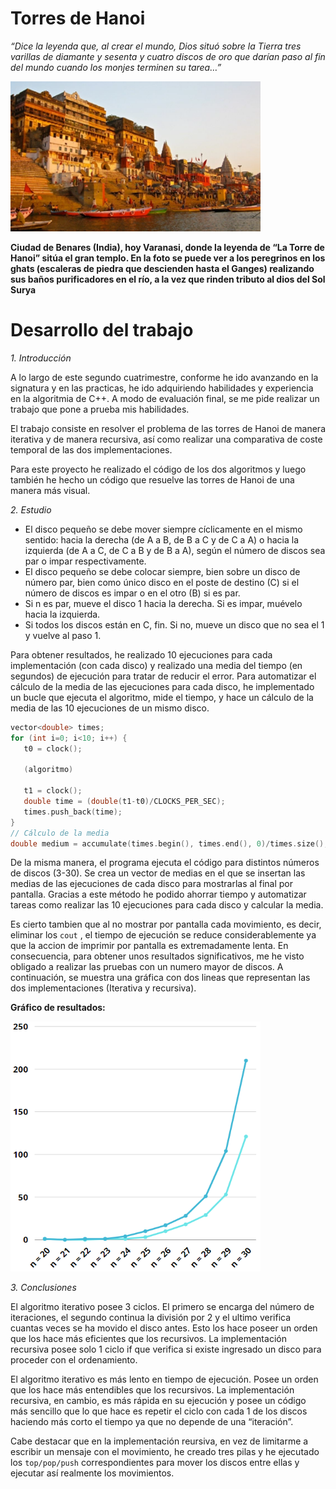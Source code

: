 # Torres de Hanoi

*“Dice la leyenda que, al crear el mundo, Dios situó sobre la Tierra tres varillas de diamante y sesenta y cuatro discos de oro que darían paso al fin del mundo cuando los monjes terminen su tarea…”*

<img src="https://github.com/Crisgf6/Torres-de-Hanoi/blob/main/assets/hanoi.PNG" width="400" height="auto">

**Ciudad de Benares (India), hoy Varanasi, donde la leyenda de “La Torre de Hanoi” sitúa el gran templo. En la foto se puede ver a los peregrinos en los ghats (escaleras de piedra que descienden hasta el Ganges) realizando sus baños purificadores en el río, a la vez que rinden tributo al dios del Sol Surya**
#
# Desarrollo del trabajo
*1. Introducción*

A lo largo de este segundo cuatrimestre, conforme he ido avanzando en la signatura y en las practicas, he ido adquiriendo habilidades y experiencia en la algoritmia de C++. A modo de evaluación final, se me pide realizar un trabajo que pone a prueba mis habilidades.

El trabajo consiste en resolver el problema de las torres de Hanoi de manera iterativa y de manera recursiva, así como realizar una comparativa de coste temporal de las dos implementaciones.

Para este proyecto he realizado el código de los dos algoritmos y luego también he hecho un código que resuelve las torres de Hanoi de una manera más visual.

*2. Estudio*

*	El disco pequeño se debe mover siempre cíclicamente en el mismo sentido: hacia la derecha (de A a B, de B a C y de C a A) o hacia la izquierda (de A a C, de C a B y de B a A), según el número de discos sea par o impar respectivamente.
*	El disco pequeño se debe colocar siempre, bien sobre un disco de número par, bien como único disco en el poste de destino (C) si el número de discos es impar o en el otro (B) si es par.
*	Si n es par, mueve el disco 1 hacia la derecha. Si es impar, muévelo hacia la izquierda.
*	Si todos los discos están en C, fin. Si no, mueve un disco que no sea el 1 y vuelve al paso 1.

Para obtener resultados, he realizado 10 ejecuciones para cada implementación (con cada disco) y realizado una media del tiempo (en segundos) de ejecución para tratar de reducir el error. Para automatizar el cálculo de la media de las ejecuciones para cada disco, he implementado un bucle que ejecuta el algoritmo, mide el tiempo, y hace un cálculo de la media de las 10 ejecuciones de un mismo disco.

```cpp
vector<double> times;
for (int i=0; i<10; i++) {
   t0 = clock();
  
   (algoritmo)

   t1 = clock();
   double time = (double(t1-t0)/CLOCKS_PER_SEC);
   times.push_back(time);
}
// Cálculo de la media
double medium = accumulate(times.begin(), times.end(), 0)/times.size();
```

De la misma manera, el programa ejecuta el código para distintos números de discos (3-30). Se crea un vector de medias en el que se insertan las medias de las ejecuciones de cada disco para mostrarlas al final por pantalla. Gracias a este método he podido ahorrar tiempo y automatizar tareas como realizar las 10 ejecuciones para cada disco y calcular la media. 

Es cierto tambien que al no mostrar por pantalla cada movimiento, es decir, eliminar los ```cout``` , el tiempo de ejecución se reduce considerablemente ya que la accion de imprimir por pantalla es extremadamente lenta. En consecuencia, para obtener unos resultados significativos, me he visto obligado a realizar las pruebas con un numero mayor de discos. A continuación, se muestra una gráfica con dos lineas que representan las dos implementaciones (Iterativa y recursiva).

**Gráfico de resultados:**

<img src="https://github.com/Crisgf6/Torres-de-Hanoi/blob/main/assets/grafico.PNG" width="400" height="400">

*3. Conclusiones*

El algoritmo iterativo posee 3 ciclos. El primero se encarga del número de iteraciones, el segundo continua la división por 2 y el ultimo verifica cuantas veces se ha movido el disco antes. Esto los hace poseer un orden que los hace más eficientes que los recursivos. La implementación recursiva posee solo 1 ciclo if que verifica si existe ingresado un disco para proceder con el ordenamiento.

El algoritmo iterativo es más lento en tiempo de ejecución. Posee un orden que los hace más entendibles que los recursivos. La implementación recursiva, en cambio, es más rápida en su ejecución y posee un código más sencillo que lo que hace es repetir el ciclo con cada 1 de los discos haciendo más corto el tiempo ya que no depende de una “iteración”.

Cabe destacar que en la implementación reursiva, en vez de limitarme a escribir un mensaje con el movimiento, he creado tres pilas y he ejecutado los `top/pop/push` correspondientes para mover los discos entre ellas y ejecutar así realmente los movimientos.
